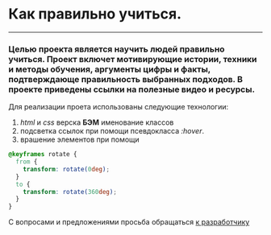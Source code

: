 # Как правильно учиться.  
------
### Целью проекта является научить людей правильно учиться. Проект включет мотивирующие истории, техники и методы обучения, аргументы цифры и факты, подтверждающе правильность выбранных подходов. В проекте приведены ссылки на полезные видео и ресурсы. 
Для реализации проета использованы следующие технологии:  
1. *html* и *css* верска
**БЭМ** именование классов  
2. подсветка ссылок при помощи псевдокласса *:hover*.
3. врашение элементов при помощи 
```css
@keyframes rotate {
  from {
    transform: rotate(0deg);
  }
  to {
    transform: rotate(360deg);
  }
}
``` 
С вопросами и предложениями просьба обращаться [к разработчику](https://www.facebook.com/amolokanoff)
